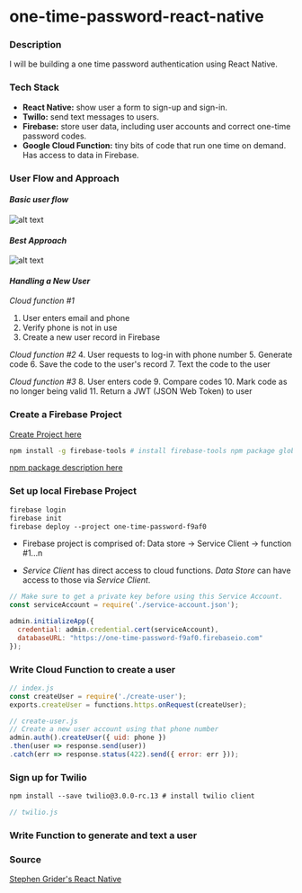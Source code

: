 # one-time-password-react-native

### Description
I will be building a one time password authentication using React Native.

### Tech Stack
* **React Native:** show user a form to sign-up and sign-in.
* **Twillo:** send text messages to users.
* **Firebase:** store user data, including user accounts and correct one-time password codes.
* **Google Cloud Function:** tiny bits of code that run one time on demand. Has access to data in Firebase.

### User Flow and Approach
#### *Basic user flow*
![alt text](../demo/basicFlow.png "basic user flow")

#### *Best Approach*
![alt text](../demo/approach.png "approach")

#### *Handling a New User*

*Cloud function #1*
1. User enters email and phone
2. Verify phone is not in use
3. Create a new user record in Firebase


*Cloud function #2*
4. User requests to log-in with phone number
5. Generate code
6. Save the code to the user's record
7. Text the code to the user


*Cloud function #3*
8. User enters code
9. Compare codes
10. Mark code as no longer being valid
11. Return a JWT (JSON Web Token) to user


### Create a Firebase Project
[Create Project here](https://console.firebase.google.com)
```bash
npm install -g firebase-tools # install firebase-tools npm package globally if not done so.
```
[npm package description here](https://www.npmjs.com/package/firebase-tools)

### Set up local Firebase Project
```bash
firebase login
firebase init
firebase deploy --project one-time-password-f9af0 
```
* Firebase project is comprised of:
Data store -> Service Client -> function #1...n

* *Service Client* has direct access to cloud functions. *Data Store* can have access to those via *Service Client*.

```js
// Make sure to get a private key before using this Service Account.
const serviceAccount = require('./service-account.json');

admin.initializeApp({
  credential: admin.credential.cert(serviceAccount),
  databaseURL: "https://one-time-password-f9af0.firebaseio.com"
});
```


### Write Cloud Function to create a user

```js
// index.js
const createUser = require('./create-user');
exports.createUser = functions.https.onRequest(createUser);

// create-user.js
// Create a new user account using that phone number
admin.auth().createUser({ uid: phone })
.then(user => response.send(user))
.catch(err => response.status(422).send({ error: err }));
```
### Sign up for Twilio
```bash
npm install --save twilio@3.0.0-rc.13 # install twilio client
```

```js
// twilio.js
```

### Write Function to generate and text a user

### Source
[Stephen Grider's React Native](https://www.udemy.com/react-native-advanced)
